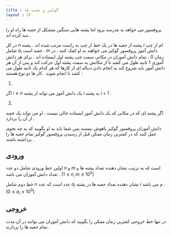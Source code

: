 ```yaml
---
title : گوکیز و جعبه ها
layout : CF
---
```

پروفسور می خواهد به مدرسه برود اما پشته هایی سنگین متشکل از جعبه ها راه او را سد کرده اند
.

در کل 
$n$
پشته از جعبه ها در یک خط از چپ به راست مرتب شده اند
.
پشته
$i$
ام از چپ شامل
$a_i$
جعبه است
.
$m$
دانش آموز پروفسور گوکیز می خواهند به او کمک کنند
.
در زمان 0
،
تمام دانش آموزان در مکانی سمت چپ پشته اول ایستاده اند
.
برای هر دانش آموزی 1 ثانیه طول می کشد تا از مکانش به سمت پشته اول حرکت کند و پس از آن هر دانش آموز
باید شروع کند به انجام دادن دنباله ای از کارها که هر کدام یک ثانیه طول می کشد تا انجام شوند
.
کار ها دو نوع هستند
:

1.
اگر
$i \neq n$
یک دانش آموز می تواند از پشته
$i$
به پشته
$i + 1$
.

2.
اگر پشته ای که در مکانی که یک دانش آموز ایستاده خالی نیست
،
او می تواند یک جعبه از آن را بردارد
.

دانش آموزان پروفسور گوکیز باهوش نیستند پس شما باید به او بگویید که به چه نحوی عمل کنند که در کمترین زمان ممکن
قبل از رسیدن پروفسور گوکیز تمام جعبه ها را برداشته باشند
.

## ورودی

اولین خط ورودی شامل دو عدد
$n$
و 
$m$
است که به ترتیب نشان دهنده تعداد پشته ها و تعداد دانش آموزان می باشد
.
$(1 \le n,m \le 10^5)$

خط دوم شامل 
$n$
عدد است که عدد
$a_i$
نشان دهنده تعداد جعبه ها در پشته 
$i$
م می باشد
.
$(0 \le a_i \le 10^9)$

## خروجی

در تنها خط خروجی کمترین زمان ممکن را بگویید که دانش آموزان می توانند در آن مدت تمام جعبه ها را بردارند
.

